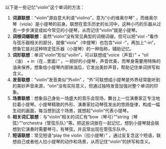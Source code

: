 以下是一些记忆“violin”这个单词的方法：
1. **词源联想**：“violin”源自意大利语“violino”，意为“小的维奥尔琴” ，而维奥尔琴（viola）是小提琴的前身。联想在音乐历史的长河中，这种小巧的乐器从过去一步步演变成如今常见的小提琴，从而记住“violin”就是小提琴。
2. **词根词缀联想**：虽然“violin”没有常见典型的词根词缀，但可以把“viol -”看作与弦乐器相关的部分，就像“viola”（中提琴）也包含“viol -”，再加上“-in”，想象它是对这种特定弦乐器（小提琴）的一种指称，辅助记忆。 
3. **词形联想**：单词“violin”形似“voilin”，可以联想成“voice（声音）” + “oil（油） + in（在…里面）” 。一把好的小提琴，声音优美，而琴身需要用特殊的油来保养，想象给小提琴内部抹油后，它发出美妙声音，帮助记住单词拼写和含义。
4. **发音联想**：“violin”发音类似“外olin” ，“外”可联想成小提琴是外界经常能听到的美妙声音来源，“olin”没有实际意义，但通过独特发音加强对整个单词的印象。
5. **场景联想**：想象自己身处一场盛大的音乐会现场，舞台上一位演奏家正专注地拉着小提琴。小提琴精致的外形、演奏家拉动琴弦发出的悠扬旋律，构成一幅生动的画面，每当想到这个场景，就想起“violin”代表小提琴。
6. **相关词汇联想**：与“violin”相关的词汇有“bow（琴弓）”“string（琴弦）”“orchestra（管弦乐队）”等。把这些词放在一起记忆，想到小提琴就会联想到它演奏时需要琴弓，有琴弦，并且常出现在管弦乐队中。
7. **短语联想**：常见短语“play the violin（拉小提琴）” ，通过反复念这个短语，联想自己或者他人拉小提琴的动作和场景，从而记住“violin”的拼写和含义。 